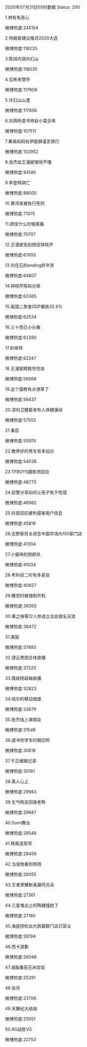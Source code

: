 2020年07月31日05时数据
Status: 200

1.林有有恶心

微博热度:245154

2.特朗普建议推迟2020大选

微博热度:118235

3.陈旭内涵许幻山

微博热度:118035

4.玄彬宋慧乔

微博热度:117909

5.许幻山山渣

微博热度:117656

6.刘雨昕虞书欣赵小棠合体

微博热度:107511

7.秦昊妈妈劝伊能静谨言慎行

微博热度:102952

8.张杰给王漫妮唱他不懂

微博热度:94140

9.李登辉病亡

微博热度:88005

10.黄鸿发被执行死刑

微博热度:71075

11.顾佳什么时候离婚

微博热度:70707

12.王漫妮告别顾佳钟晓芹

微博热度:67655

13.刘在石的ending好辛苦

微博热度:64807

14.钟晓芹陈屿分家

微博热度:63365

15.美国二季度GDP暴跌32.9%

微博热度:62534

16.三十而已小头像

微博热度:62280

17.赵继伟

微博热度:62247

18.王漫妮精致穷仿妆

微博热度:59568

19.这个蛋糕有点潦草了

微博热度:59437

20.深圳卫健委发布人体健康经

微博热度:57502

21.重启

微博热度:55974

22.教养好的男生有多加分

微博热度:54038

23.TFBOYS摄影师回应

微博热度:48773

24.狱警分享如何让孩子免于性侵

微博热度:46982

25.抖音回应被判侵害用户信息

微博热度:45818

26.吉野家将关闭含中国市场内150家门店

微博热度:41304

27.小猫咪的侧颜杀

微博热度:41034

28.考科目二时有多紧张

微博热度:40827

29.睡觉时被强制开机

微博热度:39393

30.黄之锋等12人参选立法会提名无效

微博热度:38472

31.美股

微博热度:37693

32.德云男团合体直播

微博热度:37320

33.薇娅杨超越直播

微博热度:32823

34.哈尔的移动城堡

微博热度:32679

35.张杰线上演唱会

微博热度:31549

36.虞书欣学生时期旧照

微博热度:30818

37.于正编辑记录

微博热度:30161

38.离人心上

微博热度:29983

39.生气鸭变回唐老鸭

微博热度:29687

40.Somi舞台

微博热度:28548

41.杨紫造型师

微博热度:28456

42.当宠物看到特效

微博热度:28055

43.王者荣耀新英雄阿古朵

微博热度:27361

44.三星堆出土的陶猪撞脸了

微博热度:27180

45.海底捞检出大肠菌群门店已营业

微博热度:26194

46.西卡道歉

微博热度:26046

47.减脂番茄无米烩饭

微博热度:25291

48.张月

微博热度:23706

49.天舞纪大结局

微博热度:23051

50.AG战胜VG

微博热度:22753

